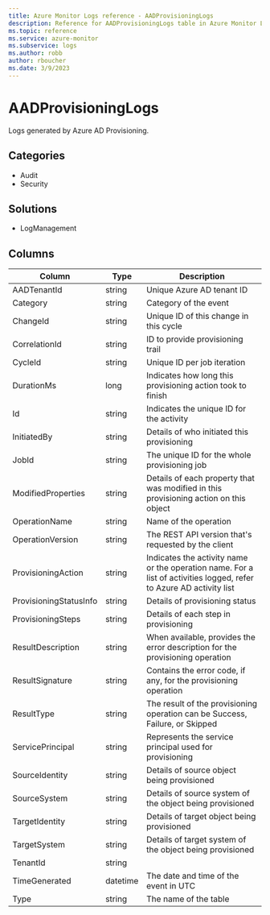 ```yaml
---
title: Azure Monitor Logs reference - AADProvisioningLogs
description: Reference for AADProvisioningLogs table in Azure Monitor Logs.
ms.topic: reference
ms.service: azure-monitor
ms.subservice: logs
ms.author: robb
author: rboucher
ms.date: 3/9/2023
---
```


# AADProvisioningLogs

 Logs generated by Azure AD Provisioning.

## Categories

- Audit
- Security
## Solutions

- LogManagement




## Columns

| Column | Type | Description |
| --- | --- | --- |
| AADTenantId | string | Unique Azure AD tenant ID |
| Category | string | Category of the event |
| ChangeId | string | Unique ID of this change in this cycle |
| CorrelationId | string | ID to provide provisioning trail |
| CycleId | string | Unique ID per job iteration |
| DurationMs | long | Indicates how long this provisioning action took to finish |
| Id | string | Indicates the unique ID for the activity |
| InitiatedBy | string | Details of who initiated this provisioning |
| JobId | string | The unique ID for the whole provisioning job |
| ModifiedProperties | string | Details of each property that was modified in this provisioning action on this object |
| OperationName | string | Name of the operation |
| OperationVersion | string | The REST API version that's requested by the client |
| ProvisioningAction | string | Indicates the activity name or the operation name. For a list of activities logged, refer to Azure AD activity list |
| ProvisioningStatusInfo | string | Details of provisioning status |
| ProvisioningSteps | string | Details of each step in provisioning |
| ResultDescription | string | When available, provides the error description for the provisioning operation |
| ResultSignature | string | Contains the error code, if any, for the provisioning operation |
| ResultType | string | The result of the provisioning operation can be Success, Failure, or Skipped |
| ServicePrincipal | string | Represents the service principal used for provisioning |
| SourceIdentity | string | Details of source object being provisioned |
| SourceSystem | string | Details of source system of the object being provisioned |
| TargetIdentity | string | Details of target object being provisioned |
| TargetSystem | string | Details of target system of the object being provisioned |
| TenantId | string |  |
| TimeGenerated | datetime | The date and time of the event in UTC |
| Type | string | The name of the table |
